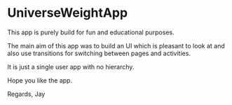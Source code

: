 # UniverseWeightApp

This app is purely build for fun and educational purposes.

The main aim of this app was to build an UI which is pleasant to look at and also use transitions for switching
between pages and activities.

It is just a single user app with no hierarchy.

Hope you like the app.

Regards,
Jay

